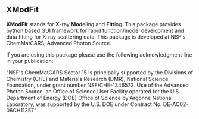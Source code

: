 XModFit
-------

**XModFit** stands for **X**-ray **Mod**eling and **Fit**ting. This package provides python based GUI framework for rapid function/model development and data fitting for X-ray scattering data. This package is developed at NSF's ChemMatCARS, Advanced Photon Source.

If you are using this package please use the following acknowledgment line in your publication:

"NSF's ChemMatCARS Sector 15 is principally supported by the Divisions of Chemistry (CHE) and Materials Research (DMR), National Science Foundation, under grant number NSF/CHE-1346572.  Use of the Advanced Photon Source, an Office of Science User Facility operated for the U.S. Department of Energy (DOE) Office of Science by Argonne National Laboratory, was supported by the U.S. DOE under Contract No. DE-AC02-06CH11357"
